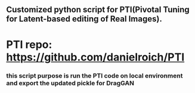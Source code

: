 ## Customized python script for PTI(Pivotal Tuning for Latent-based editing of Real Images). 
# PTI repo: https://github.com/danielroich/PTI
### this script purpose is run the PTI code on local environment and export the updated pickle for DragGAN
